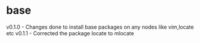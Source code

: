 # base

v0.1.0	- Changes done to install base packages on any nodes like vim,locate etc
v0.1.1	- Corrected the package locate to mlocate

